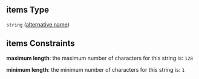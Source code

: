 ## items Type

`string` ([alternative name](alias-properties-alternative-alternative-name.md))

## items Constraints

**maximum length**: the maximum number of characters for this string is: `128`

**minimum length**: the minimum number of characters for this string is: `1`
